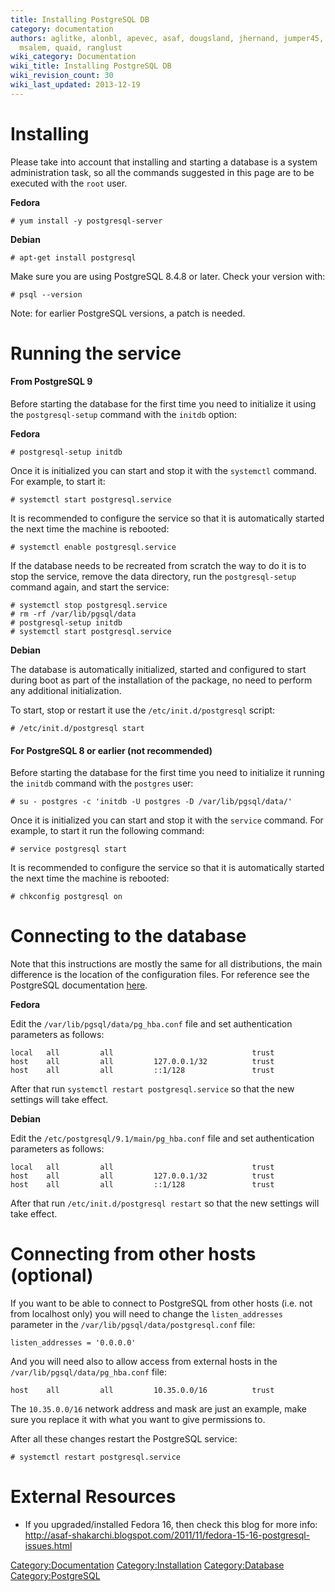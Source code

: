 ```yaml
---
title: Installing PostgreSQL DB
category: documentation
authors: aglitke, alonbl, apevec, asaf, dougsland, jhernand, jumper45, lpeer, moti,
  msalem, quaid, ranglust
wiki_category: Documentation
wiki_title: Installing PostgreSQL DB
wiki_revision_count: 30
wiki_last_updated: 2013-12-19
---
```


# Installing

Please take into account that installing and starting a database is a system administration task, so all the commands suggested in this page are to be executed with the `root` user.

**Fedora**

    # yum install -y postgresql-server

**Debian**

    # apt-get install postgresql

Make sure you are using PostgreSQL 8.4.8 or later. Check your version with:

    # psql --version

Note: for earlier PostgreSQL versions, a patch is needed.

# Running the service

#### From PostgreSQL 9

Before starting the database for the first time you need to initialize it using the `postgresql-setup` command with the `initdb` option:

**Fedora**

    # postgresql-setup initdb

Once it is initialized you can start and stop it with the `systemctl` command. For example, to start it:

    # systemctl start postgresql.service

It is recommended to configure the service so that it is automatically started the next time the machine is rebooted:

    # systemctl enable postgresql.service

If the database needs to be recreated from scratch the way to do it is to stop the service, remove the data directory, run the `postgresql-setup` command again, and start the service:

    # systemctl stop postgresql.service
    # rm -rf /var/lib/pgsql/data
    # postgresql-setup initdb
    # systemctl start postgresql.service

**Debian**

The database is automatically initialized, started and configured to start during boot as part of the installation of the package, no need to perform any additional initialization.

To start, stop or restart it use the `/etc/init.d/postgresql` script:

    # /etc/init.d/postgresql start

#### For PostgreSQL 8 or earlier (not recommended)

Before starting the database for the first time you need to initialize it running the `initdb` command with the `postgres` user:

    # su - postgres -c 'initdb -U postgres -D /var/lib/pgsql/data/'

Once it is initialized you can start and stop it with the `service` command. For example, to start it run the following command:

    # service postgresql start

It is recommended to configure the service so that it is automatically started the next time the machine is rebooted:

    # chkconfig postgresql on

# Connecting to the database

Note that this instructions are mostly the same for all distributions, the main difference is the location of the configuration files. For reference see the PostgreSQL documentation [here](http://www.postgresql.org/docs/9.2/interactive/auth-pg-hba-conf.html).

**Fedora**

Edit the `/var/lib/pgsql/data/pg_hba.conf` file and set authentication parameters as follows:

    local   all         all                               trust
    host    all         all         127.0.0.1/32          trust
    host    all         all         ::1/128               trust

After that run `systemctl restart postgresql.service` so that the new settings will take effect.

**Debian**

Edit the `/etc/postgresql/9.1/main/pg_hba.conf` file and set authentication parameters as follows:

    local   all         all                               trust
    host    all         all         127.0.0.1/32          trust
    host    all         all         ::1/128               trust

After that run `/etc/init.d/postgresql restart` so that the new settings will take effect.

# Connecting from other hosts (optional)

If you want to be able to connect to PostgreSQL from other hosts (i.e. not from localhost only) you will need to change the `listen_addresses` parameter in the `/var/lib/pgsql/data/postgresql.conf` file:

    listen_addresses = '0.0.0.0'

And you will need also to allow access from external hosts in the `/var/lib/pgsql/data/pg_hba.conf` file:

    host    all         all         10.35.0.0/16          trust

The `10.35.0.0/16` network address and mask are just an example, make sure you replace it with what you want to give permissions to.

After all these changes restart the PostgreSQL service:

    # systemctl restart postgresql.service

# External Resources

*   If you upgraded/installed Fedora 16, then check this blog for more info: <http://asaf-shakarchi.blogspot.com/2011/11/fedora-15-16-postgresql-issues.html>

<Category:Documentation> <Category:Installation> <Category:Database> <Category:PostgreSQL>
